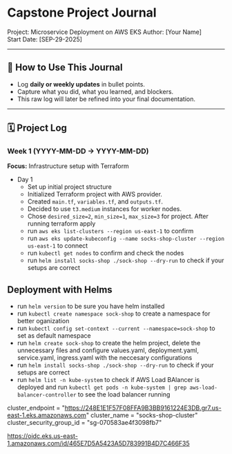 # Capstone Project Journal
Project: Microservice Deployment on AWS EKS 
Author: [Your Name]  
Start Date: [SEP-29-2025]

---

## 📌 How to Use This Journal
- Log **daily or weekly updates** in bullet points.  
- Capture what you did, what you learned, and blockers.  
- This raw log will later be refined into your final documentation.

---

## 🗓 Project Log

### Week 1 (YYYY-MM-DD → YYYY-MM-DD)
**Focus:** Infrastructure setup with Terraform

- Day 1
  - Set up initial project structure
  - Initialized Terraform project with AWS provider.
  - Created `main.tf`, `variables.tf`, and `outputs.tf`.
  - Decided to use `t3.medium` instances for worker nodes.
  - Chose `desired_size=2`, `min_size=1`, `max_size=3` for project.
After running terraform apply  
  - run `aws eks list-clusters --region us-east-1` to confirm  
  - run `aws eks update-kubeconfig --name socks-shop-cluster --region us-east-1` to connect  
  - run `kubectl get nodes` to confirm and check the nodes
  - run `helm install socks-shop ./sock-shop --dry-run` to check if your setups are correct


## Deployment with Helms
 - run `helm version` to be sure you have helm installed
 - run `kubectl create namespace sock-shop` to create a namespace for better oganization
 - run `kubectl config set-context --current --namespace=sock-shop` to set as default namespace
 - run `helm create sock-shop` to create the helm project, delete the unnecessary files and configure values.yaml, deployment.yaml, service.yaml, ingress.yaml with the neccesary configurations
 - run `helm install socks-shop ./sock-shop --dry-run` to check if your setups are correct
 - run `helm list -n kube-system` to check if AWS Load BAlancer is deployed and run `kubectl get pods -n kube-system | grep aws-load-balancer-controller` to see the load balancer running



cluster_endpoint = "https://248E1E1F57F08FFA9B3BB9161224E3DB.gr7.us-east-1.eks.amazonaws.com"
cluster_name = "socks-shop-cluster"
cluster_security_group_id = "sg-070583ae4f3098fb7"


https://oidc.eks.us-east-1.amazonaws.com/id/465E7D5A5423A5D783991B4D7C466F35